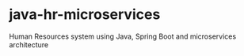 # java-hr-microservices
Human Resources system using Java, Spring Boot and microservices architecture

